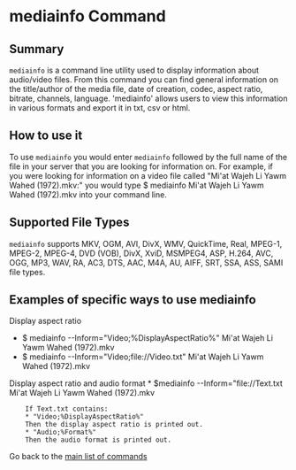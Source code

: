 # mediainfo Command

## Summary 
`mediainfo` is a command line utility used to display information about audio/video files. From this command you can find general information on the title/author of the media file, date of creation, codec, aspect ratio, bitrate, channels, language. 'mediainfo' allows users to view this information in various formats and export it in txt, csv or html. 

## How to use it 
To use `mediainfo` you would enter `mediainfo` followed by the full name of the file in your server that you are looking for information on. For example, if you were looking for information on a video file called "Mi'at Wajeh Li Yawm Wahed (1972).mkv:" you would type 
        $ mediainfo Mi'at Wajeh Li Yawm Wahed (1972).mkv 
into your command line. 

## Supported File Types
`mediainfo` supports MKV, OGM, AVI, DivX, WMV, QuickTime, Real, MPEG-1, MPEG-2, MPEG-4, DVD (VOB), DivX, XviD, MSMPEG4, ASP, H.264, AVC, OGG, MP3, WAV, RA, AC3, DTS, AAC, M4A, AU, AIFF, SRT, SSA, ASS, SAMI file types. 

## Examples of specific ways to use mediainfo
Display aspect ratio
* $ mediainfo --Inform="Video;%DisplayAspectRatio%" Mi'at Wajeh Li Yawm Wahed (1972).mkv 
* $ mediainfo --Inform="Video;file://Video.txt" Mi'at Wajeh Li Yawm Wahed (1972).mkv 

Display aspect ratio and audio format
       * $mediainfo --Inform="file://Text.txt Mi'at Wajeh Li Yawm Wahed (1972).mkv

        If Text.txt contains:
        * "Video;%DisplayAspectRatio%"
        Then the display aspect ratio is printed out. 
        * "Audio;%Format%"
        Then the audio format is printed out.
        
Go back to the [main list of commands](index.md)
